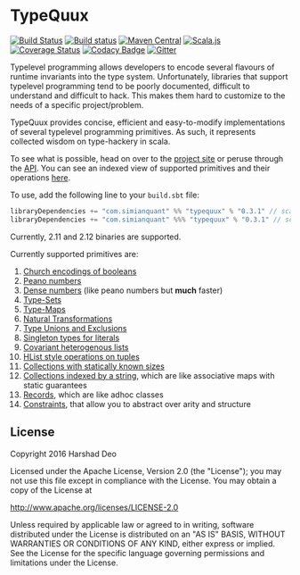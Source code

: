 # TypeQuux

[![Build Status](https://travis-ci.org/harshad-deo/typequux.svg?branch=master)](https://travis-ci.org/harshad-deo/typequux)
[![Build status](https://ci.appveyor.com/api/projects/status/kvi1jh1nh1l6k2u8?svg=true)](https://ci.appveyor.com/project/harshad-deo/typequux)
[![Maven Central](https://maven-badges.herokuapp.com/maven-central/com.simianquant/typequux_2.12/badge.svg)](https://maven-badges.herokuapp.com/maven-central/com.simianquant/typequux_2.12)
[![Scala.js](https://www.scala-js.org/assets/badges/scalajs-0.6.13.svg)](https://www.scala-js.org)
[![Coverage Status](https://coveralls.io/repos/github/harshad-deo/typequux/badge.svg?branch=master)](https://coveralls.io/github/harshad-deo/typequux?branch=master)
[![Codacy Badge](https://api.codacy.com/project/badge/Grade/a73e78adc99949b29a3ea55f0ee92a41)](https://www.codacy.com/app/subterranean-hominid/typequux?utm_source=github.com&amp;utm_medium=referral&amp;utm_content=harshad-deo/typequux&amp;utm_campaign=Badge_Grade)
[![Gitter](https://badges.gitter.im/harshad-deo/typequux.svg)](https://gitter.im/harshad-deo/typequux?utm_source=badge&utm_medium=badge&utm_campaign=pr-badge)

Typelevel programming allows developers to encode several flavours of runtime invariants into the type system. Unfortunately, 
libraries that support typelevel programming tend to be poorly documented, difficult to understand and difficult to hack. This makes
them hard to customize to the needs of a specific project/problem. 

TypeQuux provides concise, efficient and easy-to-modify 
implementations of several typelevel programming primitives. As such, it represents collected wisdom on type-hackery in scala. 

To see what is possible, head on over to the [project site](https://harshad-deo.github.io/typequux/TypeQuux.html) or peruse through the [API](https://harshad-deo.github.io/typequux/api/typequux/index.html). You can see an indexed view of supported primitives and their operations [here](https://harshad-deo.github.io/typequux/Contents+in+Depth.html). 

To use, add the following line to your `build.sbt` file:

```scala
libraryDependencies += "com.simianquant" %% "typequux" % "0.3.1" // scala-jvm
libraryDependencies += "com.simianquant" %%% "typequux" % "0.3.1" // scala-js/cross
```

Currently, 2.11 and 2.12 binaries are supported. 

Currently supported primitives are:

1. [Church encodings of booleans](https://harshad-deo.github.io/typequux/Church+Encoding+of+Booleans.html)
2. [Peano numbers](https://harshad-deo.github.io/typequux/Peano+Numbers.html)
3. [Dense numbers](https://harshad-deo.github.io/typequux/Dense+Numbers.html) (like peano numbers but **much** faster)
4. [Type-Sets](https://harshad-deo.github.io/typequux/Type+Sets.html)
5. [Type-Maps](https://harshad-deo.github.io/typequux/Type+Maps.html)
6. [Natural Transformations](https://harshad-deo.github.io/typequux/Natural+Transformations.html)
7. [Type Unions and Exclusions](https://harshad-deo.github.io/typequux/Type-Unions+and+Exclusions.html)
8. [Singleton types for literals](https://harshad-deo.github.io/typequux/Singleton+Types+for+Literals.html)
9. [Covariant heterogenous lists](https://harshad-deo.github.io/typequux/Covariant+Heterogenous+Lists.html)
10. [HList style operations on tuples](https://harshad-deo.github.io/typequux/Tuple+Ops.html)
11. [Collections with statically known sizes](https://harshad-deo.github.io/typequux/Sized+Vectors.html)
12. [Collections indexed by a string](https://harshad-deo.github.io/typequux/String+Indexed+Collections.html), which are like associative maps with static guarantees
13. [Records](https://harshad-deo.github.io/typequux/Records.html), which are like adhoc classes
14. [Constraints](https://harshad-deo.github.io/typequux/Understanding+Constraints.html), that allow you to abstract over arity and structure


## License

Copyright 2016 Harshad Deo

Licensed under the Apache License, Version 2.0 (the "License");
you may not use this file except in compliance with the License.
You may obtain a copy of the License at

   http://www.apache.org/licenses/LICENSE-2.0

Unless required by applicable law or agreed to in writing, software
distributed under the License is distributed on an "AS IS" BASIS,
WITHOUT WARRANTIES OR CONDITIONS OF ANY KIND, either express or implied.
See the License for the specific language governing permissions and
limitations under the License.

[apilink]: https://oss.sonatype.org/service/local/repositories/releases/archive/com/simianquant/typequux_2.12/0.3.1/typequux_2.12-0.3.1-javadoc.jar/!/typequux/index.html